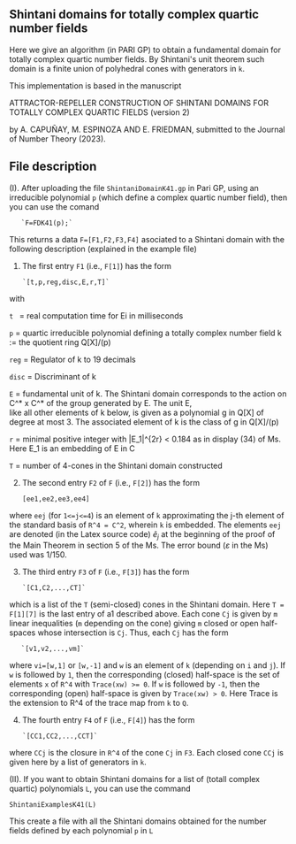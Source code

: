 ## Shintani domains for totally complex quartic number fields 

Here we give an algorithm (in PARI GP) to obtain a fundamental domain for totally complex quartic number fields. By Shintani's unit theorem such domain is a finite union of polyhedral cones with generators in `k`. 

This implementation is based in the manuscript

ATTRACTOR-REPELLER CONSTRUCTION OF SHINTANI DOMAINS FOR    
    TOTALLY COMPLEX QUARTIC FIELDS (version 2) 

by A. CAPUÑAY, M. ESPINOZA AND E. FRIEDMAN, submitted to the Journal of Number Theory (2023).

## File description

(I). After uploading the file `ShintaniDomainK41.gp` in Pari GP, using an irreducible polynomial `p` (which define a complex quartic number field), then you can use the comand 

       `F=FDK41(p);`

This returns a data `F=[F1,F2,F3,F4]` asociated to a Shintani domain with the following description (explained in the example file)


1. The first entry `F1` (i.e., `F[1]`) has the form 

       `[t,p,reg,disc,E,r,T]`

with 

`t `   = real computation time for Ei in milliseconds

`p`    = quartic irreducible polynomial defining a totally complex number field k := the quotient ring Q[X]/(p)  

`reg`  = Regulator of k to 19 decimals

`disc` = Discriminant of k

`E`   = fundamental unit of k. The Shintani domain corresponds to the action on C^* x C^* of the group generated by E. The  unit E,   
       like all other elements of k below, is given as a polynomial g in Q[X] of degree at most 3. The associated element of k is the
       class of g in Q[X]/(p)
       
`r`    = minimal positive integer with |E_1|^{2r} < 0.184 as in display (34) of Ms. Here E_1 is an embedding of E in C  
   
`T`    = number of 4-cones in the Shintani domain constructed 

  
2. The second entry `F2` of `F` (i.e., `F[2]`) has the form  

      `[ee1,ee2,ee3,ee4]` 

where `eej` (for `1<=j<=4`) is an element of `k` approximating the j-th element of the standard basis of `R^4 = C^2`, wherein `k` is embedded. The elements `eej` are denoted (in the Latex source code) $\tilde{e}_j$ at the beginning of the proof of the Main Theorem in section 5 of the Ms. The error bound ($\varepsilon$ in the Ms) used was 1/150. 


3. The third entry `F3` of `F` (i.e., `F[3]`) has the form  

       `[C1,C2,...,CT]`

which is a list of the `T` (semi-closed) cones in the Shintani domain. Here `T = F[1][7]` is the last entry of a1  described above. Each cone `Cj` is given by `m` linear inequalities (`m` depending on the cone) giving `m` closed or open half-spaces whose intersection is `Cj`. Thus, each `Cj` has the form  

       `[v1,v2,...,vm]`

where `vi=[w,1]` or `[w,-1]` and `w` is an element of `k` (depending on `i` and `j`). If `w` is followed by `1`, then the corresponding (closed) half-space is the set of elements `x` of `R^4` with `Trace(xw) >= 0`. If `w` is followed by `-1`, then the corresponding (open) half-space is given by `Trace(xw) > 0`. Here Trace is the extension to R^4 of the trace map from `k` to `Q`.

4. The fourth entry `F4` of `F` (i.e., `F[4]`) has the form  

       `[CC1,CC2,...,CCT]`

where `CCj` is the closure in `R^4` of the cone `Cj` in `F3`. Each closed cone `CCj` is given here by a list of generators in `k`.
             

(II). If you want to obtain Shintani domains for a list of (totall complex quartic) polynomials `L`, you can use the command

  `ShintaniExamplesK41(L)`

This create a file with all the Shintani domains obtained for the number fields defined by each polynomial `p` in `L`
